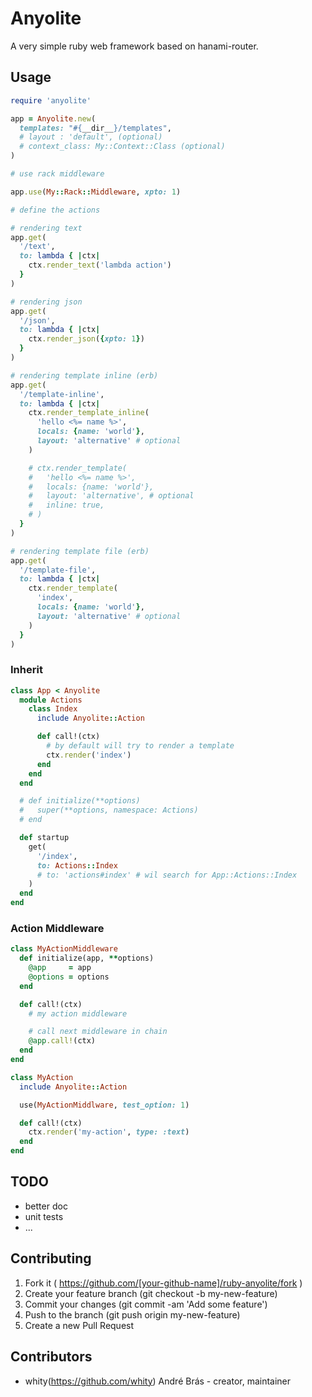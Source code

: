 # Anyolite

A very simple ruby web framework based on hanami-router.

## Usage

```ruby
require 'anyolite'

app = Anyolite.new(
  templates: "#{__dir__}/templates",
  # layout : 'default', (optional)
  # context_class: My::Context::Class (optional)
)

# use rack middleware

app.use(My::Rack::Middleware, xpto: 1)

# define the actions

# rendering text
app.get(
  '/text',
  to: lambda { |ctx|
    ctx.render_text('lambda action')
  }
)

# rendering json
app.get(
  '/json',
  to: lambda { |ctx|
    ctx.render_json({xpto: 1})
  }
)

# rendering template inline (erb)
app.get(
  '/template-inline',
  to: lambda { |ctx|
    ctx.render_template_inline(
      'hello <%= name %>',
      locals: {name: 'world'},
      layout: 'alternative' # optional
    )

    # ctx.render_template(
    #   'hello <%= name %>',
    #   locals: {name: 'world'},
    #   layout: 'alternative', # optional
    #   inline: true,
    # )
  }
)

# rendering template file (erb)
app.get(
  '/template-file',
  to: lambda { |ctx|
    ctx.render_template(
      'index',
      locals: {name: 'world'},
      layout: 'alternative' # optional
    )
  }
)
```

### Inherit

```ruby
class App < Anyolite
  module Actions
    class Index
      include Anyolite::Action

      def call!(ctx)
        # by default will try to render a template
        ctx.render('index')
      end
    end
  end

  # def initialize(**options)
  #   super(**options, namespace: Actions)
  # end

  def startup
    get(
      '/index',
      to: Actions::Index
      # to: 'actions#index' # wil search for App::Actions::Index
    )
  end
end
```

### Action Middleware

```ruby
class MyActionMiddleware
  def initialize(app, **options)
    @app     = app
    @options = options
  end

  def call!(ctx)
    # my action middleware

    # call next middleware in chain
    @app.call!(ctx)
  end
end

class MyAction
  include Anyolite::Action

  use(MyActionMiddlware, test_option: 1)

  def call!(ctx)
    ctx.render('my-action', type: :text)
  end
end
```
## TODO

- better doc
- unit tests
- ...

## Contributing

1. Fork it ( https://github.com/[your-github-name]/ruby-anyolite/fork )
2. Create your feature branch (git checkout -b my-new-feature)
3. Commit your changes (git commit -am 'Add some feature')
4. Push to the branch (git push origin my-new-feature)
5. Create a new Pull Request

## Contributors

- whity(https://github.com/whity) André Brás - creator, maintainer
